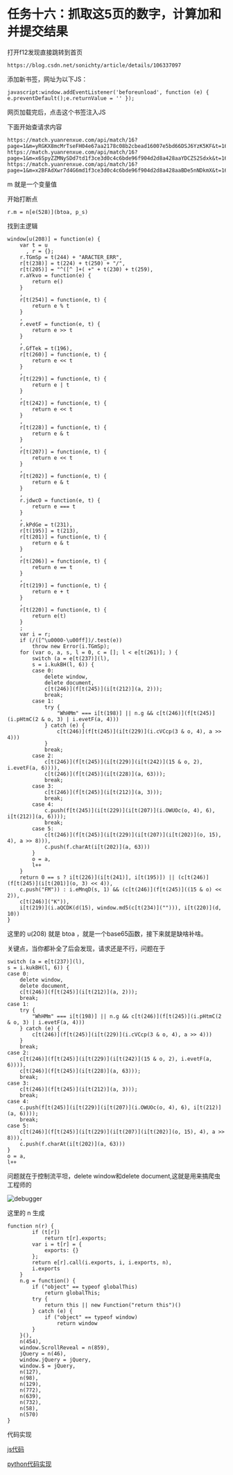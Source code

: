 # 任务十六：抓取这5页的数字，计算加和并提交结果

打开f12发现直接跳转到首页

    https://blog.csdn.net/sonichty/article/details/106337097
    
添加新书签，网址为以下JS：
    
    javascript:window.addEventListener('beforeunload', function (e) { e.preventDefault();e.returnValue = '' });

网页加载完后，点击这个书签注入JS

下面开始查请求内容

    https://match.yuanrenxue.com/api/match/16?page=1&m=yRGKX8mcMrTseFH04e67aa2178c08b2cbead16007e5bd66DSJ6YzK5KF&t=1650734803000
    https://match.yuanrenxue.com/api/match/16?page=1&m=x6SpyZZMNySDd7td1f3ce3d0c4c6bde96f904d2d8a428aaYDCZS2Sdxk&t=1650734804000
    https://match.yuanrenxue.com/api/match/16?page=1&m=x2BFAdXwr7d4G6md1f3ce3d0c4c6bde96f904d2d8a428aaBDe5nNDkmX&t=1650734805000
    
m 就是一个变量值

开始打断点

    r.m = n[e(528)](btoa, p_s)
    
找到主逻辑

    window[u(208)] = function(e) {
        var t = u
          , r = {};
        r.TGmSp = t(244) + "ARACTER_ERR",
        r[t(238)] = t(224) + t(250) + "/",
        r[t(205)] = "^([^ ]+( +" + t(230) + t(259),
        r.aYkvo = function(e) {
            return e()
        }
        ,
        r[t(254)] = function(e, t) {
            return e % t
        }
        ,
        r.evetF = function(e, t) {
            return e >> t
        }
        ,
        r.GfTek = t(196),
        r[t(260)] = function(e, t) {
            return e << t
        }
        ,
        r[t(229)] = function(e, t) {
            return e | t
        }
        ,
        r[t(242)] = function(e, t) {
            return e << t
        }
        ,
        r[t(228)] = function(e, t) {
            return e & t
        }
        ,
        r[t(207)] = function(e, t) {
            return e << t
        }
        ,
        r[t(202)] = function(e, t) {
            return e & t
        }
        ,
        r.jdwcO = function(e, t) {
            return e === t
        }
        ,
        r.kPdGe = t(231),
        r[t(195)] = t(213),
        r[t(201)] = function(e, t) {
            return e & t
        }
        ,
        r[t(206)] = function(e, t) {
            return e == t
        }
        ,
        r[t(219)] = function(e, t) {
            return e + t
        }
        ,
        r[t(220)] = function(e, t) {
            return e(t)
        }
        ;
        var i = r;
        if (/([^\u0000-\u00ff])/.test(e))
            throw new Error(i.TGmSp);
        for (var o, a, s, l = 0, c = []; l < e[t(261)]; ) {
            switch (a = e[t(237)](l),
            s = i.kukBH(l, 6)) {
            case 0:
                delete window,
                delete document,
                c[t(246)](f[t(245)](i[t(212)](a, 2)));
                break;
            case 1:
                try {
                    "WhHMm" === i[t(198)] || n.g && c[t(246)](f[t(245)](i.pHtmC(2 & o, 3) | i.evetF(a, 4)))
                } catch (e) {
                    c[t(246)](f[t(245)](i[t(229)](i.cVCcp(3 & o, 4), a >> 4)))
                }
                break;
            case 2:
                c[t(246)](f[t(245)](i[t(229)](i[t(242)](15 & o, 2), i.evetF(a, 6)))),
                c[t(246)](f[t(245)](i[t(228)](a, 63)));
                break;
            case 3:
                c[t(246)](f[t(245)](i[t(212)](a, 3)));
                break;
            case 4:
                c.push(f[t(245)](i[t(229)](i[t(207)](i.OWUOc(o, 4), 6), i[t(212)](a, 6))));
                break;
            case 5:
                c[t(246)](f[t(245)](i[t(229)](i[t(207)](i[t(202)](o, 15), 4), a >> 8))),
                c.push(f.charAt(i[t(202)](a, 63)))
            }
            o = a,
            l++
        }
        return 0 == s ? i[t(226)](i[t(241)], i[t(195)]) || (c[t(246)](f[t(245)](i[t(201)](o, 3) << 4)),
        c.push("FM")) : i.eMnqD(s, 1) && (c[t(246)](f[t(245)]((15 & o) << 2)),
        c[t(246)]("K")),
        i[t(219)](i.aQCDK(d(15), window.md5(c[t(234)](""))), i[t(220)](d, 10))
    }
    
这里的 u(208) 就是 btoa ，就是一个base65函数，接下来就是缺啥补啥。

关键点，当你都补全了后会发现，请求还是不行，问题在于

    switch (a = e[t(237)](l),
    s = i.kukBH(l, 6)) {
    case 0:
        delete window,
        delete document,
        c[t(246)](f[t(245)](i[t(212)](a, 2)));
        break;
    case 1:
        try {
            "WhHMm" === i[t(198)] || n.g && c[t(246)](f[t(245)](i.pHtmC(2 & o, 3) | i.evetF(a, 4)))
        } catch (e) {
            c[t(246)](f[t(245)](i[t(229)](i.cVCcp(3 & o, 4), a >> 4)))
        }
        break;
    case 2:
        c[t(246)](f[t(245)](i[t(229)](i[t(242)](15 & o, 2), i.evetF(a, 6)))),
        c[t(246)](f[t(245)](i[t(228)](a, 63)));
        break;
    case 3:
        c[t(246)](f[t(245)](i[t(212)](a, 3)));
        break;
    case 4:
        c.push(f[t(245)](i[t(229)](i[t(207)](i.OWUOc(o, 4), 6), i[t(212)](a, 6))));
        break;
    case 5:
        c[t(246)](f[t(245)](i[t(229)](i[t(207)](i[t(202)](o, 15), 4), a >> 8))),
        c.push(f.charAt(i[t(202)](a, 63)))
    }
    o = a,
    l++

问题就在于控制流平坦，delete window和delete document,这就是用来搞爬虫工程师的

![debugger](../img/75.png)

这里的 n 生成

    function n(r) {
            if (t[r])
                return t[r].exports;
            var i = t[r] = {
                exports: {}
            };
            return e[r].call(i.exports, i, i.exports, n),
            i.exports
        }
        n.g = function() {
            if ("object" == typeof globalThis)
                return globalThis;
            try {
                return this || new Function("return this")()
            } catch (e) {
                if ("object" == typeof window)
                    return window
            }
        }(),
        n(454),
        window.ScrollReveal = n(859),
        jQuery = n(46),
        window.jQuery = jQuery,
        window.$ = jQuery,
        n(127),
        n(98),
        n(129),
        n(772),
        n(639),
        n(732),
        n(58),
        n(570)
    }

代码实现

[js代码](./btoa.js)

[python代码实现](./案例.py)

